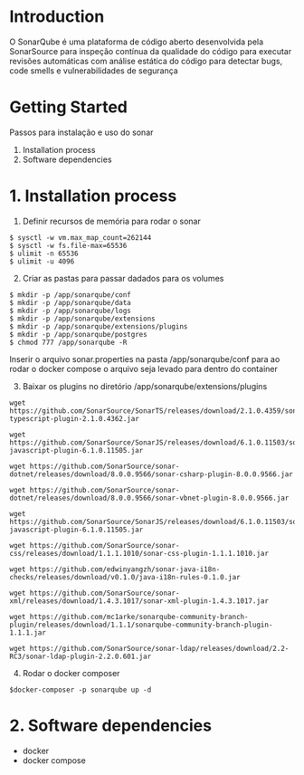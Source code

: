 # Introduction 
O SonarQube é uma plataforma de código aberto desenvolvida pela SonarSource para inspeção contínua da qualidade do código para executar revisões automáticas com análise estática do código para detectar bugs, 
code smells e vulnerabilidades de segurança 
 
# Getting Started
Passos para instalação e uso do sonar
1.  Installation process
2.  Software dependencies
 
# 1.    Installation process
1.  Definir recursos de memória para rodar o sonar
```
$ sysctl -w vm.max_map_count=262144
$ sysctl -w fs.file-max=65536
$ ulimit -n 65536
$ ulimit -u 4096
```
2.  Criar as pastas para passar dadados para os volumes
``` 
$ mkdir -p /app/sonarqube/conf
$ mkdir -p /app/sonarqube/data
$ mkdir -p /app/sonarqube/logs
$ mkdir -p /app/sonarqube/extensions
$ mkdir -p /app/sonarqube/extensions/plugins
$ mkdir -p /app/sonarqube/postgres
$ chmod 777 /app/sonarqube -R
```
Inserir o arquivo sonar.properties na pasta /app/sonarqube/conf para ao rodar o docker compose o arquivo seja levado para dentro do container
 
3.  Baixar os plugins no diretório /app/sonarqube/extensions/plugins
``` 
wget https://github.com/SonarSource/SonarTS/releases/download/2.1.0.4359/sonar-typescript-plugin-2.1.0.4362.jar
 
wget https://github.com/SonarSource/SonarJS/releases/download/6.1.0.11503/sonar-javascript-plugin-6.1.0.11505.jar
 
wget https://github.com/SonarSource/sonar-dotnet/releases/download/8.0.0.9566/sonar-csharp-plugin-8.0.0.9566.jar
 
wget https://github.com/SonarSource/sonar-dotnet/releases/download/8.0.0.9566/sonar-vbnet-plugin-8.0.0.9566.jar
 
wget https://github.com/SonarSource/SonarJS/releases/download/6.1.0.11503/sonar-javascript-plugin-6.1.0.11505.jar
 
wget https://github.com/SonarSource/sonar-css/releases/download/1.1.1.1010/sonar-css-plugin-1.1.1.1010.jar
 
wget https://github.com/edwinyangzh/sonar-java-i18n-checks/releases/download/v0.1.0/java-i18n-rules-0.1.0.jar
 
wget https://github.com/SonarSource/sonar-xml/releases/download/1.4.3.1017/sonar-xml-plugin-1.4.3.1017.jar
 
wget https://github.com/mc1arke/sonarqube-community-branch-plugin/releases/download/1.1.1/sonarqube-community-branch-plugin-1.1.1.jar
 
wget https://github.com/SonarSource/sonar-ldap/releases/download/2.2-RC3/sonar-ldap-plugin-2.2.0.601.jar
```
 
4.  Rodar o docker composer
``` 
$docker-composer -p sonarqube up -d 
```
 
# 2.    Software dependencies
- docker
- docker compose